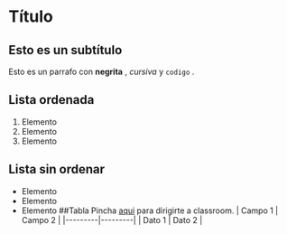 # Título
## Esto es un subtítulo
Esto es un parrafo con **negrita** , *cursiva* y `codigo` .
## Lista ordenada
1. Elemento 
2. Elemento 
3. Elemento 
## Lista sin ordenar
* Elemento
* Elemento 
* Elemento
##Tabla
Pincha [aqui](https://classroom.com) para dirigirte a classroom.
| Campo 1 | Campo 2 |
|---------|---------|
| Dato 1  | Dato 2  |

